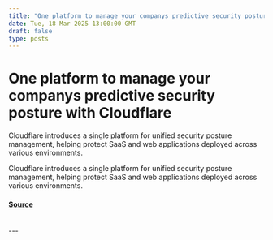 ```yaml
---
title: "One platform to manage your companys predictive security posture with Cloudflare"
date: Tue, 18 Mar 2025 13:00:00 GMT
draft: false
type: posts
---
```

# One platform to manage your companys predictive security posture with Cloudflare





 Cloudflare introduces a single platform for unified security posture management, helping protect SaaS and web applications deployed across various environments. 

Cloudflare introduces a single platform for unified security posture management, helping protect SaaS and web applications deployed across various environments.

#### [Source](https://blog.cloudflare.com/cloudflare-security-posture-management/)

<br/>
---

